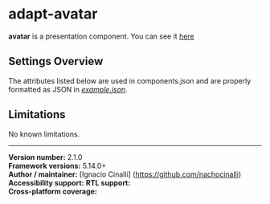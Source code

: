 # adapt-avatar
 **avatar** is a presentation component. You can see it [here](https://adaptlearning-no-core.web.app/#/id/po-60)

## Settings Overview
The attributes listed below are used in components.json and are properly formatted as JSON in  [*example.json*](https://github.com/nachocinalli/adapt-avatar/blob/master/example.json).

## Limitations

No known limitations.

----------------------------
**Version number:**  2.1.0  
**Framework versions:** 5.14.0+  
**Author / maintainer:** [Ignacio Cinalli] (https://github.com/nachocinalli)  
**Accessibility support:** 
**RTL support:**   
**Cross-platform coverage:** 